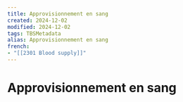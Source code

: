 ```yaml
---
title: Approvisionnement en sang
created: 2024-12-02
modified: 2024-12-02
tags: TBSMetadata
alias: Approvisionnement en sang
french:
- "[[2301 Blood supply]]"
---
```

# Approvisionnement en sang
